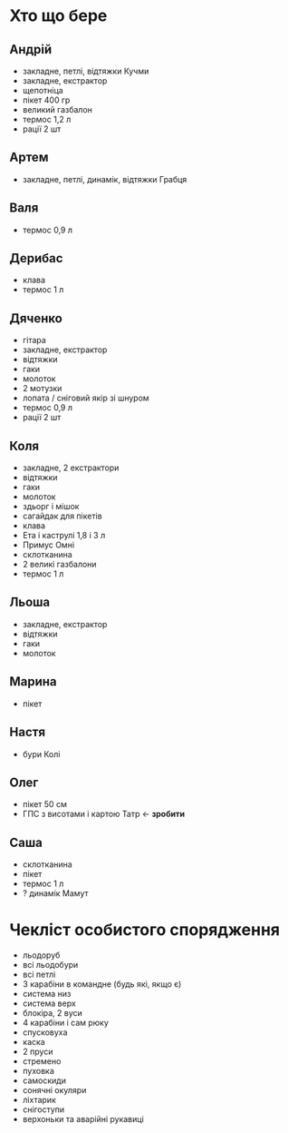 # Хто що бере

## Андрій
- закладне, петлі, відтяжки Кучми
- закладне, екстрактор
- щепотніца
- пікет 400 гр
- великий газбалон
- термос 1,2 л
- рації 2 шт

## Артем
- закладне, петлі, динамік, відтяжки Грабця

## Валя
- термос 0,9 л

## Дерибас
- клава
- термос 1 л

## Дяченко
- гітара
- закладне, екстрактор
- відтяжки
- гаки
- молоток
- 2 мотузки
- лопата / сніговий якір зі шнуром
- термос 0,9 л
- рації 2 шт

## Коля
- закладне, 2 екстрактори
- відтяжки
- гаки
- молоток
- здьорг і мішок
- сагайдак для пікетів
- клава
- Ета і каструлі 1,8 і 3 л
- Примус Омні
- склотканина
- 2 великі газбалони
- термос 1 л

## Льоша
- закладне, екстрактор
- відтяжки
- гаки
- молоток

## Марина
- пікет

## Настя
- бури Колі

## Олег
- пікет 50 см
- ГПС з висотами і картою Татр <- **зробити**

## Саша
- склотканина
- пікет
- термос 1 л
- ? динамік Мамут


# Чекліст особистого спорядження
- льодоруб
- всі льодобури
- всі петлі
- 3 карабіни в командне (будь які, якщо є)
- система низ
- система верх
- блокіра, 2 вуси
- 4 карабіни і сам рюку
- спусковуха
- каска
- 2 пруси
- стремено
- пуховка
- самоскиди
- сонячні окуляри
- ліхтарик
- снігоступи
- верхоньки та аварійні рукавиці

